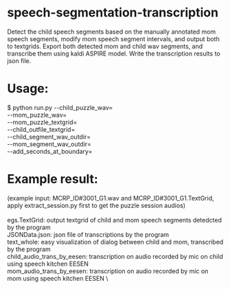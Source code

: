 # speech-segmentation-transcription

  Detect the child speech segments based on the manually annotated mom speech segments,
  modify mom speech segment intervals, and output both to textgrids. 
  Export both detected mom and child wav segments, and transcribe them using kaldi ASPIRE model. 
  Write the transcription results to json file. 

# Usage:
  $ python run.py --child_puzzle_wav=\
  					--mom_puzzle_wav=\
  					--mom_puzzle_textgrid=\
  					--child_outfile_textgrid=\
  					--child_segment_wav_outdir=\
  					--mom_segment_wav_outdir=\
  					--add_seconds_at_boundary=
            
            
# Example result:
  (example input: MCRP_ID#3001_G1.wav and MCRP_ID#3001_G1.TextGrid, apply extract_session.py first to get the puzzle session audios) \
  \
  egs.TextGrid: output textgrid of child and mom speech segments detedcted by the program \
  JSONData.json: json file of transcriptions by the program \
  text_whole: easy visualization of dialog between child and mom, transcribed by the program \
  child_audio_trans_by_eesen: transcription on audio recorded by mic on child using speech kitchen EESEN \
  mom_audio_trans_by_eesen: transcription on audio recorded by mic on mom using speech kitchen EESEN \
  
  
